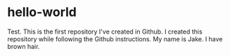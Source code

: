 # hello-world
Test. This is the first repository I've created in Github. I created this repository while following the Github instructions.
My name is Jake. I have brown hair.
